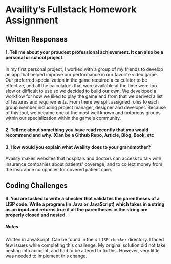 # Availity’s Fullstack Homework Assignment

## Written Responses

#### 1. Tell me about your proudest professional achievement. It can also be a personal or school project.

In my first personal project, I worked with a group of my friends to develop an app that helped improve our performance in our favorite video game. Our preferred specialization in the game required a calculator to be effective, and all the calculators that were available at the time were too slow or difficult to use so we decided to build our own. We developed a workflow for how we liked to play the game and from that we derived a list of features and requirements. From there we split assigned roles to each group member including project manager, designer and developer. Because of this tool, we became one of the most well known and notorious groups within our specialization within the game's community.

#### 2. Tell me about something you have read recently that you would recommend and why. (Can be a Github Repo, Article, Blog, Book, etc

#### 3. How would you explain what Availity does to your grandmother?

Availity makes websites that hospitals and doctors can access to talk with insurance companies about patients' coverage, and to collect money from the insurance companies for covered patient care.

## Coding Challenges

#### 4. You are tasked to write a checker that validates the parentheses of a LISP code. Write a program (in Java or JavaScript) which takes in a string as an input and returns true if all the parentheses in the string are properly closed and nested.

##### Notes

Written in JavaScript. Can be found in the `4-LISP-checker` directory.
I faced few issues while completing this challenge. My original solution did not take nesting into account, and had to be altered to fix this. However, very little was needed to implement this change.

